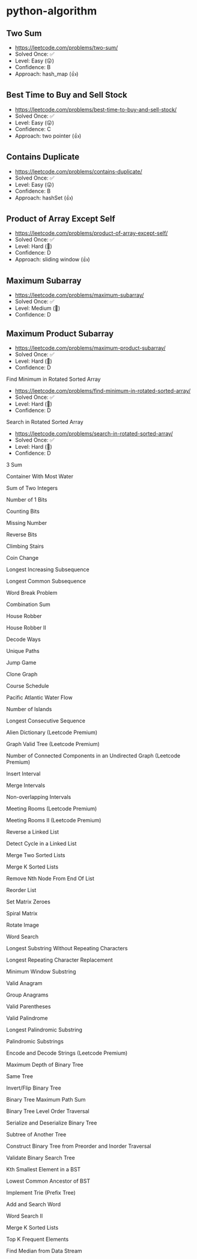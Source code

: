 # python-algorithm

## Two Sum

- https://leetcode.com/problems/two-sum/
- Solved Once: ✅
- Level: Easy (😛)
- Confidence: B
- Approach: hash_map (👍)

## Best Time to Buy and Sell Stock

- https://leetcode.com/problems/best-time-to-buy-and-sell-stock/
- Solved Once: ✅
- Level: Easy (😛)
- Confidence: C
- Approach: two pointer (👍)

## Contains Duplicate

- https://leetcode.com/problems/contains-duplicate/
- Solved Once: ✅
- Level: Easy (😛)
- Confidence: B
- Approach: hashSet (👍)

## Product of Array Except Self

- https://leetcode.com/problems/product-of-array-except-self/
- Solved Once: ✅
- Level: Hard (🤬)
- Confidence: D
- Approach: sliding window (👍)

## Maximum Subarray

- https://leetcode.com/problems/maximum-subarray/
- Solved Once: ✅
- Level: Medium (🤕)
- Confidence: D

## Maximum Product Subarray

- https://leetcode.com/problems/maximum-product-subarray/
- Solved Once: ✅
- Level: Hard (🤬)
- Confidence: D

Find Minimum in Rotated Sorted Array

- https://leetcode.com/problems/find-minimum-in-rotated-sorted-array/
- Solved Once: ✅
- Level: Hard (🤬)
- Confidence: D

Search in Rotated Sorted Array

- https://leetcode.com/problems/search-in-rotated-sorted-array/
- Solved Once: ✅
- Level: Hard (🤬)
- Confidence: D

3 Sum

Container With Most Water

Sum of Two Integers

Number of 1 Bits

Counting Bits

Missing Number

Reverse Bits

Climbing Stairs

Coin Change

Longest Increasing Subsequence

Longest Common Subsequence

Word Break Problem

Combination Sum

House Robber

House Robber II

Decode Ways

Unique Paths

Jump Game

Clone Graph

Course Schedule

Pacific Atlantic Water Flow

Number of Islands

Longest Consecutive Sequence

Alien Dictionary (Leetcode Premium)

Graph Valid Tree (Leetcode Premium)

Number of Connected Components in an Undirected Graph (Leetcode Premium)

Insert Interval

Merge Intervals

Non-overlapping Intervals

Meeting Rooms (Leetcode Premium)

Meeting Rooms II (Leetcode Premium)

Reverse a Linked List

Detect Cycle in a Linked List

Merge Two Sorted Lists

Merge K Sorted Lists

Remove Nth Node From End Of List

Reorder List

Set Matrix Zeroes

Spiral Matrix

Rotate Image

Word Search

Longest Substring Without Repeating Characters

Longest Repeating Character Replacement

Minimum Window Substring

Valid Anagram

Group Anagrams

Valid Parentheses

Valid Palindrome

Longest Palindromic Substring

Palindromic Substrings

Encode and Decode Strings (Leetcode Premium)

Maximum Depth of Binary Tree

Same Tree

Invert/Flip Binary Tree

Binary Tree Maximum Path Sum

Binary Tree Level Order Traversal

Serialize and Deserialize Binary Tree

Subtree of Another Tree

Construct Binary Tree from Preorder and Inorder Traversal

Validate Binary Search Tree

Kth Smallest Element in a BST

Lowest Common Ancestor of BST

Implement Trie (Prefix Tree)

Add and Search Word

Word Search II

Merge K Sorted Lists

Top K Frequent Elements

Find Median from Data Stream

